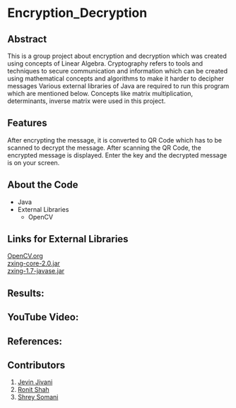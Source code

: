 # Encryption_Decryption

Abstract
---

This is a group project about encryption and decryption which was created using concepts of Linear Algebra. Cryptography refers to tools and techniques to secure communication and information which can be created using mathematical concepts and algorithms to make it harder to decipher messages Various external libraries of Java are required to run this program which are mentioned below. Concepts like matrix multiplication, determinants, inverse matrix were used in this project.

Features
--
After encrypting the message, it is converted to QR Code which has to be scanned to decrypt the message. After scanning the QR Code, the encrypted message is displayed. Enter the key and the decrypted message is on your screen.

About the Code
----
* Java  
* External Libraries  
  *  OpenCV

<h2> Links for External Libraries </h2>

<a href="https://sourceforge.net/projects/opencvlibrary/files/latest/download">OpenCV.org</a>
<br> <a href="https://chillyfacts.com/wp-content/uploads/2017/11/zxing-core-2.0.zip">zxing-core-2.0.jar</a>
<br> <a href="https://chillyfacts.com/wp-content/uploads/2017/11/zxing-1.7-javase.zip">zxing-1.7-javase.jar</a>

Results:
---

YouTube Video:
---

References:
---

Contributors
---

1. [Jevin Jivani](https://github.com/jevinjivani2507)
2. [Ronit Shah](https://github.com/ronit-shah)
3. [Shrey Somani](https://github.com/shreysomani-2703)
